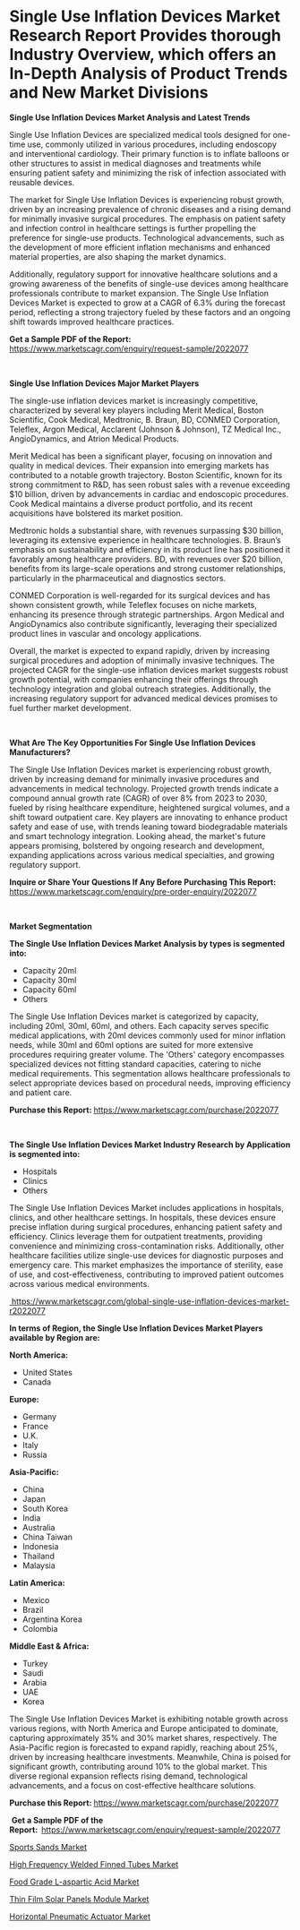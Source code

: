 <p><h1>Single Use Inflation Devices Market Research Report Provides thorough Industry Overview, which offers an In-Depth Analysis of Product Trends and New Market Divisions</h1></p><p><strong>Single Use Inflation Devices Market Analysis and Latest Trends</strong></p>
<p><p>Single Use Inflation Devices are specialized medical tools designed for one-time use, commonly utilized in various procedures, including endoscopy and interventional cardiology. Their primary function is to inflate balloons or other structures to assist in medical diagnoses and treatments while ensuring patient safety and minimizing the risk of infection associated with reusable devices.</p><p>The market for Single Use Inflation Devices is experiencing robust growth, driven by an increasing prevalence of chronic diseases and a rising demand for minimally invasive surgical procedures. The emphasis on patient safety and infection control in healthcare settings is further propelling the preference for single-use products. Technological advancements, such as the development of more efficient inflation mechanisms and enhanced material properties, are also shaping the market dynamics. </p><p>Additionally, regulatory support for innovative healthcare solutions and a growing awareness of the benefits of single-use devices among healthcare professionals contribute to market expansion. The Single Use Inflation Devices Market is expected to grow at a CAGR of 6.3% during the forecast period, reflecting a strong trajectory fueled by these factors and an ongoing shift towards improved healthcare practices.</p></p>
<p><strong>Get a Sample PDF of the Report:&nbsp;</strong> <a href="https://www.marketscagr.com/enquiry/request-sample/2022077?utm_campaign=1685&utm_medium=2&utm_source=Github&utm_content=ia&utm_term=30102024&utm_id=single-use-inflation-devices">https://www.marketscagr.com/enquiry/request-sample/2022077</a></p>
<p>&nbsp;</p>
<p><strong>Single Use Inflation Devices Major Market Players</strong></p>
<p><p>The single-use inflation devices market is increasingly competitive, characterized by several key players including Merit Medical, Boston Scientific, Cook Medical, Medtronic, B. Braun, BD, CONMED Corporation, Teleflex, Argon Medical, Acclarent (Johnson & Johnson), TZ Medical Inc., AngioDynamics, and Atrion Medical Products. </p><p>Merit Medical has been a significant player, focusing on innovation and quality in medical devices. Their expansion into emerging markets has contributed to a notable growth trajectory. Boston Scientific, known for its strong commitment to R&D, has seen robust sales with a revenue exceeding $10 billion, driven by advancements in cardiac and endoscopic procedures. Cook Medical maintains a diverse product portfolio, and its recent acquisitions have bolstered its market position.</p><p>Medtronic holds a substantial share, with revenues surpassing $30 billion, leveraging its extensive experience in healthcare technologies. B. Braun’s emphasis on sustainability and efficiency in its product line has positioned it favorably among healthcare providers. BD, with revenues over $20 billion, benefits from its large-scale operations and strong customer relationships, particularly in the pharmaceutical and diagnostics sectors.</p><p>CONMED Corporation is well-regarded for its surgical devices and has shown consistent growth, while Teleflex focuses on niche markets, enhancing its presence through strategic partnerships. Argon Medical and AngioDynamics also contribute significantly, leveraging their specialized product lines in vascular and oncology applications.</p><p>Overall, the market is expected to expand rapidly, driven by increasing surgical procedures and adoption of minimally invasive techniques. The projected CAGR for the single-use inflation devices market suggests robust growth potential, with companies enhancing their offerings through technology integration and global outreach strategies. Additionally, the increasing regulatory support for advanced medical devices promises to fuel further market development.</p></p>
<p>&nbsp;</p>
<p><strong>What Are The Key Opportunities For Single Use Inflation Devices Manufacturers?</strong></p>
<p><p>The Single Use Inflation Devices market is experiencing robust growth, driven by increasing demand for minimally invasive procedures and advancements in medical technology. Projected growth trends indicate a compound annual growth rate (CAGR) of over 8% from 2023 to 2030, fueled by rising healthcare expenditure, heightened surgical volumes, and a shift toward outpatient care. Key players are innovating to enhance product safety and ease of use, with trends leaning toward biodegradable materials and smart technology integration. Looking ahead, the market's future appears promising, bolstered by ongoing research and development, expanding applications across various medical specialties, and growing regulatory support.</p></p>
<p><strong>Inquire or Share Your Questions If Any Before Purchasing This Report:</strong> <a href="https://www.marketscagr.com/enquiry/pre-order-enquiry/2022077?utm_campaign=1685&utm_medium=2&utm_source=Github&utm_content=ia&utm_term=30102024&utm_id=single-use-inflation-devices">https://www.marketscagr.com/enquiry/pre-order-enquiry/2022077</a></p>
<p>&nbsp;</p>
<p><strong>Market Segmentation</strong></p>
<p><strong>The Single Use Inflation Devices Market Analysis by types is segmented into:</strong></p>
<p><ul><li>Capacity 20ml</li><li>Capacity 30ml</li><li>Capacity 60ml</li><li>Others</li></ul></p>
<p><p>The Single Use Inflation Devices market is categorized by capacity, including 20ml, 30ml, 60ml, and others. Each capacity serves specific medical applications, with 20ml devices commonly used for minor inflation needs, while 30ml and 60ml options are suited for more extensive procedures requiring greater volume. The 'Others' category encompasses specialized devices not fitting standard capacities, catering to niche medical requirements. This segmentation allows healthcare professionals to select appropriate devices based on procedural needs, improving efficiency and patient care.</p></p>
<p><strong>Purchase this Report:&nbsp;</strong><a href="https://www.marketscagr.com/purchase/2022077?utm_campaign=1685&utm_medium=2&utm_source=Github&utm_content=ia&utm_term=30102024&utm_id=single-use-inflation-devices">https://www.marketscagr.com/purchase/2022077</a></p>
<p>&nbsp;</p>
<p><strong>The Single Use Inflation Devices Market Industry Research by Application is segmented into:</strong></p>
<p><ul><li>Hospitals</li><li>Clinics</li><li>Others</li></ul></p>
<p><p>The Single Use Inflation Devices Market includes applications in hospitals, clinics, and other healthcare settings. In hospitals, these devices ensure precise inflation during surgical procedures, enhancing patient safety and efficiency. Clinics leverage them for outpatient treatments, providing convenience and minimizing cross-contamination risks. Additionally, other healthcare facilities utilize single-use devices for diagnostic purposes and emergency care. This market emphasizes the importance of sterility, ease of use, and cost-effectiveness, contributing to improved patient outcomes across various medical environments.</p></p>
<p><a href="https://www.marketscagr.com/global-single-use-inflation-devices-market-r2022077?utm_campaign=1685&utm_medium=2&utm_source=Github&utm_content=ia&utm_term=30102024&utm_id=single-use-inflation-devices">&nbsp;https://www.marketscagr.com/global-single-use-inflation-devices-market-r2022077</a></p>
<p><strong>In terms of Region, the Single Use Inflation Devices Market Players available by Region are:</strong></p>
<p>
    <p> <strong> North America: </strong>
        <ul>
            <li>United States</li>
            <li>Canada</li>
        </ul>
        </p> 
    <p> <strong> Europe: </strong>
        <ul>
            <li>Germany</li>
            <li>France</li>
            <li>U.K.</li>
            <li>Italy</li>
            <li>Russia</li>
        </ul>
        </p> 
    <p> <strong> Asia-Pacific: </strong>
        <ul>
            <li>China</li>
            <li>Japan</li>
            <li>South Korea</li>
            <li>India</li>
            <li>Australia</li>
            <li>China Taiwan</li>
            <li>Indonesia</li>
            <li>Thailand</li>
            <li>Malaysia</li>
        </ul>
        </p> 
    <p> <strong> Latin America: </strong>
        <ul>
            <li>Mexico</li>
            <li>Brazil</li>
            <li>Argentina Korea</li>
            <li>Colombia</li>
        </ul>
        </p> 
    <p> <strong> Middle East & Africa: </strong>
        <ul>
            <li>Turkey</li>
            <li>Saudi</li>
            <li>Arabia</li>
            <li>UAE</li>
            <li>Korea</li>
        </ul>
    </p>
    </p>
<p><p>The Single Use Inflation Devices Market is exhibiting notable growth across various regions, with North America and Europe anticipated to dominate, capturing approximately 35% and 30% market shares, respectively. The Asia-Pacific region is forecasted to expand rapidly, reaching about 25%, driven by increasing healthcare investments. Meanwhile, China is poised for significant growth, contributing around 10% to the global market. This diverse regional expansion reflects rising demand, technological advancements, and a focus on cost-effective healthcare solutions.</p></p>
<p><strong>Purchase this Report: </strong><a href="https://www.marketscagr.com/purchase/2022077?utm_campaign=1685&utm_medium=2&utm_source=Github&utm_content=ia&utm_term=30102024&utm_id=single-use-inflation-devices">https://www.marketscagr.com/purchase/2022077</a></p>
<p>&nbsp;<strong>Get a Sample PDF of the Report:&nbsp;&nbsp;</strong><a href="https://www.marketscagr.com/enquiry/request-sample/2022077?utm_campaign=1685&utm_medium=2&utm_source=Github&utm_content=ia&utm_term=30102024&utm_id=single-use-inflation-devices">https://www.marketscagr.com/enquiry/request-sample/2022077</a></p>
<p><strong></strong></p>
<p><p><a href="https://www.linkedin.com/pulse/sports-sands-market-consolidation-impact-structure-2024-2031-5bsac?utm_campaign=1685&utm_medium=2&utm_source=Github&utm_content=ia&utm_term=30102024&utm_id=single-use-inflation-devices">Sports Sands Market</a></p><p><a href="https://www.linkedin.com/pulse/evaluating-high-frequency-welded-finned-tubes-market-trends-vjlnf?utm_campaign=1685&utm_medium=2&utm_source=Github&utm_content=ia&utm_term=30102024&utm_id=single-use-inflation-devices">High Frequency Welded Finned Tubes Market</a></p><p><a href="https://www.linkedin.com/pulse/food-grade-l-aspartic-acid-market-innovations-trends-comprehensive-ompgc?utm_campaign=1685&utm_medium=2&utm_source=Github&utm_content=ia&utm_term=30102024&utm_id=single-use-inflation-devices">Food Grade L-aspartic Acid Market</a></p><p><a href="https://www.linkedin.com/pulse/thin-film-solar-panels-module-market-ecosystem-competitive-2z0ge?utm_campaign=1685&utm_medium=2&utm_source=Github&utm_content=ia&utm_term=30102024&utm_id=single-use-inflation-devices">Thin Film Solar Panels Module Market</a></p><p><a href="https://www.linkedin.com/pulse/market-forecasting-change-global-horizontal-pneumatic-actuator-yb34f?utm_campaign=1685&utm_medium=2&utm_source=Github&utm_content=ia&utm_term=30102024&utm_id=single-use-inflation-devices">Horizontal Pneumatic Actuator Market</a></p></p>